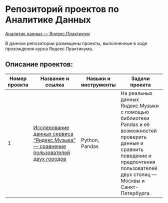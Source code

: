# Репозиторий проектов по Аналитике Данных

[Аналитик данных — Яндекс.Практикум](https://praktikum.yandex.ru/data-analyst/)

В данном репозитории размещены проекты, выполненные в ходе прохождения курса Яндекс.Практикума.

## Описание проектов:

| Номер проекта | Название и ссылка | Навыки и инструменты  | Задачи проекта                            |
|---------------|-------------------|-----------------------|-------------------------------------------|
|1              |[Исследование данных сервиса “Яндекс.Музыка” — сравнение пользователей двух городов](https://github.com/Sirinema/Yandex_Practicum/blob/main/1.Исследования%20пользователей%20Яндекс.Музыки/Yandex_music.ipynb)|Python, Pandas|На реальных данных Яндекс.Музыки c помощью библиотеки Pandas и её возможностей проверить данные и сравнить поведение и предпочтения пользователей двух столиц — Москвы и Санкт-Петербурга.|
